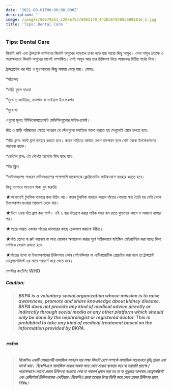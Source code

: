 ```yaml
---
date: '2021-08-01T06:00:00.000Z'
description: ''
image: /images/80679261_1207675776082170_4420387840056098816_n.jpg
title: 'Tips: Dental Care '
---
```




### **Tips: Dental Care**

কিডনি রুগি এবং ট্রান্সপ্লান্ট পার্সনদের কিডনি অসুখের আড়ালে ঢাকা পড়ে যায় আরো কিছু অসুখ। এসব অসুখ প্রত্যক্ষ ও পরোক্ষভাবে কিডনি অসুখের সাথেই সম্পর্কিত। সেই অসুখ আর তার চিকিৎসা নিয়ে আজকের দ্বিতীয় পর্বের লিখা।

ট্রান্সপ্লান্টের পর দাঁত ও মুখগহ্বরের কিছু সমস্যা বেড়ে যায়। যেমনঃ

\*দাঁতক্ষয়

\*মাড়ি ফুলে যাওয়া

\*মুখে ব্যাকটেরিয়া, ফাংগাস বা ভাইরাল ইনফেকশন

\*মুখে ঘা

এগুলো মূলত ইমিউনোসাপ্রেসেন্ট মেডিসিনগুলোর সাইডএফেক্ট।

দাঁত ও মাড়ি পরিষ্কারের ক্ষেত্রে সাধারন যে স্টেপগুলো সবাইকে ফলো করতে হয় সেগুলোই মেনে চলতে হবে।

\*দাঁত ব্রাশঃ সফট ব্রাশ ব্যবহার করতে হবে। কারন মাড়িতে আঘাত লেগে রক্তক্ষরণ হলে সেটা থেকে ইনফেকশনের সম্ভাবনা থাকে।

\*ডেন্টাল ফ্লসঃ এই স্টেপটা অনেকে মিস করে যান।

\*টাং ক্লিন

\*মাউথওয়াশঃ সাধারণ মাউথওয়াশের পাশাপাশি মাঝেমাঝে ক্লোরিনেটেড মাউথওয়াশ ব্যবহার করতে হবে।

কিছু ব্যাপারে সচেতন থাকা খুব জরুরিঃ

★কখোনোই টুথপিক ব্যবহার করা উচিৎ নয়। কারন টুথপিক ব্যবহার করলে দাঁতের গোড়ায় ক্ষত তৈরি হয় যেটা থেকে ইনফেকশন হওয়ার সম্ভাবনা বেড়ে যায়।

★দিনে ২বার দাঁত ব্রাশ করা মাস্ট। এই ২ বার দাঁতব্রাশ করার সঠিক সময় হল রাতে ঘুমানোর আগে ও সকালে নাস্তার পর।

★বছরে অন্তত একবার দাঁতের ডাক্তারের কাছে চেকআপ করানো উচিত।

★দাঁত তোলা বা রুট ক্যানাল বা অন্য যেকোন অপারেশন করার পূর্বে সঠিকভাবে হাইজিন মেইনটেইন করা হচ্ছে কিনা সেদিকে খেয়াল রাখতে হবে।

★দাঁতের ব্যাথা বা ইনফেকশনের চিকিৎসায় কোন পেইনকিলার বা এন্টিবায়োটিক প্রেস্ক্রাইব করা হলে তা ট্রান্সপ্লান্ট নেফ্রোলোজিস্ট এর সাথে পরামর্শ করে খেতে হবে।

পোস্টার কার্টেসিঃ WHO

##### **Caution:**

> ###### **BKPA is a voluntary social organization whose mission is to raise awareness, promote and share knowledge about kidney disease. BKPA does not provide any kind of medical advice directly or indirectly through social media or any other platform which should only be done by the nephrologist or registered doctor. This is prohibited to take any kind of medical treatment based on the information provided by BKPA.**

###### **সতর্কতাঃ**

> ###### **বিকেপিএ একটি স্বেচ্ছাসেবী সামাজিক সংগঠন যার লক্ষ্য কিডনি রোগ সম্পর্কে সামাজিক সচেতনতা বৃদ্ধি,প্রচার এবং সতর্ক করা। বিকেপিএতে সামাজিক মাধ্যম অথবা অন্য কোন মাধ্যম ব্যবহার করে বা সরাসরি প্রত্যক্ষ / পরোক্ষভাবে কোনো প্রকার চিকিৎসা সংক্রান্ত সেবা বা পরামর্শ প্রদান করা হয় না যা শুধুমাত্র আপনার নেফ্রোলজিস্ট এবং রেজিস্টার্ড চিকিৎসকের এখতিয়ার।বিকেপিএ প্রদত্ত তথ্যের উপর ভিত্তি করে কোন প্রকার চিকিৎসা গ্রহণ নিষিদ্ধ।**
